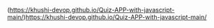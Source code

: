 (https://khushi-devop.github.io/Quiz-APP-with-javascript-main/)https://khushi-devop.github.io/Quiz-APP-with-javascript-main/
